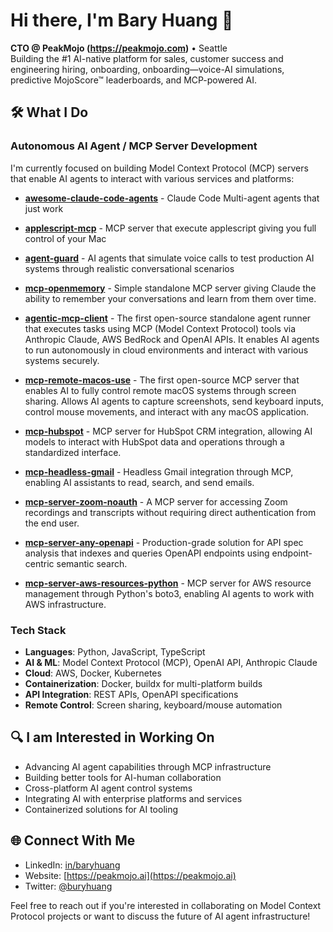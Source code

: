 # Hi there, I'm Bary Huang 👋

**CTO @ PeakMojo (https://peakmojo.com)** • Seattle  
Building the #1 AI-native platform for sales, customer success and engineering hiring, onboarding, onboarding—voice-AI simulations, predictive MojoScore™ leaderboards, and MCP-powered AI.

## 🛠️ What I Do

### Autonomous AI Agent / MCP Server Development
I'm currently focused on building Model Context Protocol (MCP) servers that enable AI agents to interact with various services and platforms:

* **[awesome-claude-code-agents](https://github.com/honeybluesky/awesome-claude-code-agents)** - Claude Code Multi-agent agents that just work

* **[applescript-mcp](https://github.com/peakmojo/applescript-mcp)** - MCP server that execute applescript giving you full control of your Mac

* **[agent-guard](https://github.com/peakmojo/agent-guard)** - AI agents that simulate voice calls to test production AI systems through realistic conversational scenarios

* **[mcp-openmemory](https://github.com/baryhuang/mcp-openmemory)** - Simple standalone MCP server giving Claude the ability to remember your conversations and learn from them over time.

* **[agentic-mcp-client](https://github.com/peakmojo/agentic-mcp-client)** - The first open-source standalone agent runner that executes tasks using MCP (Model Context Protocol) tools via Anthropic Claude, AWS BedRock and OpenAI APIs. It enables AI agents to run autonomously in cloud environments and interact with various systems securely.

* **[mcp-remote-macos-use](https://github.com/baryhuang/mcp-remote-macos-use)** - The first open-source MCP server that enables AI to fully control remote macOS systems through screen sharing. Allows AI agents to capture screenshots, send keyboard inputs, control mouse movements, and interact with any macOS application.

* **[mcp-hubspot](https://github.com/baryhuang/mcp-hubspot)** - MCP server for HubSpot CRM integration, allowing AI models to interact with HubSpot data and operations through a standardized interface.

* **[mcp-headless-gmail](https://github.com/baryhuang/mcp-headless-gmail)** - Headless Gmail integration through MCP, enabling AI assistants to read, search, and send emails.

* **[mcp-server-zoom-noauth](https://github.com/peakmojo/mcp-server-zoom-noauth)** - A MCP server for accessing Zoom recordings and transcripts without requiring direct authentication from the end user.

* **[mcp-server-any-openapi](https://github.com/baryhuang/mcp-server-any-openapi)** - Production-grade solution for API spec analysis that indexes and queries OpenAPI endpoints using endpoint-centric semantic search.

* **[mcp-server-aws-resources-python](https://github.com/baryhuang/mcp-server-aws-resources-python)** - MCP server for AWS resource management through Python's boto3, enabling AI agents to work with AWS infrastructure.

### Tech Stack
* **Languages**: Python, JavaScript, TypeScript
* **AI & ML**: Model Context Protocol (MCP), OpenAI API, Anthropic Claude
* **Cloud**: AWS, Docker, Kubernetes
* **Containerization**: Docker, buildx for multi-platform builds
* **API Integration**: REST APIs, OpenAPI specifications
* **Remote Control**: Screen sharing, keyboard/mouse automation

## 🔍 I am Interested in Working On
* Advancing AI agent capabilities through MCP infrastructure
* Building better tools for AI-human collaboration
* Cross-platform AI agent control systems
* Integrating AI with enterprise platforms and services
* Containerized solutions for AI tooling

## 🌐 Connect With Me
* LinkedIn: [in/baryhuang](https://www.linkedin.com/in/baryhuang)
* Website: [https://peakmojo.ai](https://peakmojo.ai)
* Twitter: [@buryhuang](https://twitter.com/buryhuang)

Feel free to reach out if you're interested in collaborating on Model Context Protocol projects or want to discuss the future of AI agent infrastructure!
